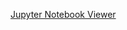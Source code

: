 [Jupyter Notebook Viewer](https://nbviewer.jupyter.org/github/mikenoethiger/merkle-hellman-knapsack/blob/master/merkle-hellman-knapsack.ipynb)
